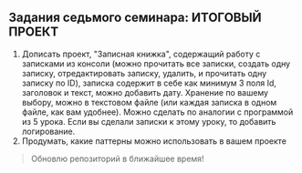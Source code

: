 ## Задания седьмого семинара: ИТОГОВЫЙ ПРОЕКТ ##

1. Дописать проект, "Записная книжка", содержащий работу с записками из консоли (можно прочитать все записки, создать одну записку, отредактировать записку, удалить, и прочитать одну записку по ID), записка содержит в себе как минимум 3 поля Id, заголовок и текст, можно добавить дату. Хранение по вашему выбору, можно в текстовом файле (или каждая записка в одном файле, как вам удобнее). Можно сделать по аналогии с программой из 5 урока. Если вы сделали записки к этому уроку, то добавить логирование.
2. Продумать, какие паттерны можно использовать в вашем проекте

> Обновлю репозиторий в ближайшее время!
